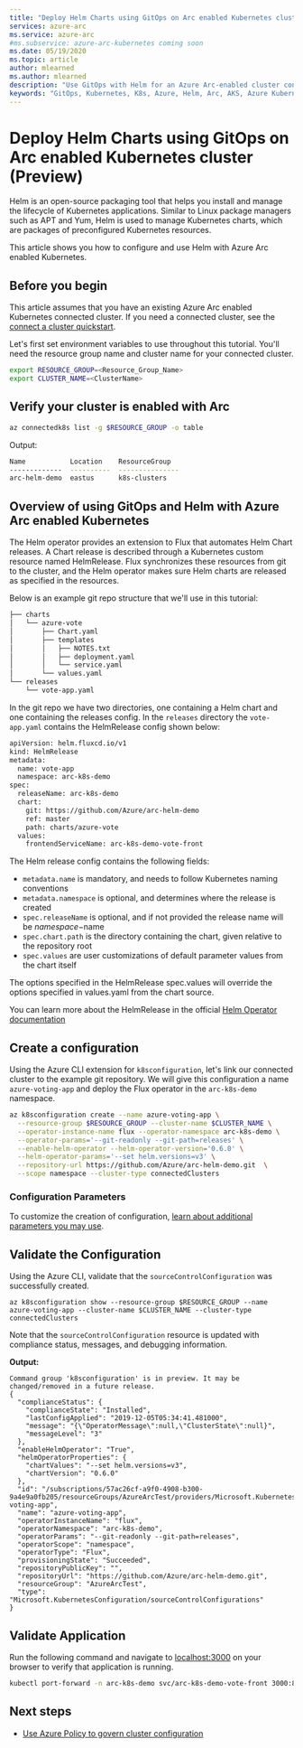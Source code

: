 ```yaml
---
title: "Deploy Helm Charts using GitOps on Arc enabled Kubernetes cluster(Preview)"
services: azure-arc
ms.service: azure-arc
#ms.subservice: azure-arc-kubernetes coming soon
ms.date: 05/19/2020
ms.topic: article
author: mlearned
ms.author: mlearned
description: "Use GitOps with Helm for an Azure Arc-enabled cluster configuration (Preview)"
keywords: "GitOps, Kubernetes, K8s, Azure, Helm, Arc, AKS, Azure Kubernetes Service, containers"
---
```


# Deploy Helm Charts using GitOps on Arc enabled Kubernetes cluster (Preview)

Helm is an open-source packaging tool that helps you install and manage the lifecycle of Kubernetes applications. Similar to Linux package managers such as APT and Yum, Helm is used to manage Kubernetes charts, which are packages of preconfigured Kubernetes resources.

This article shows you how to configure and use Helm with Azure Arc enabled Kubernetes.

## Before you begin

This article assumes that you have an existing Azure Arc enabled Kubernetes connected cluster. If you need a connected cluster, see the [connect a cluster quickstart](./connect-cluster.md).

Let's first set environment variables to use throughout this tutorial. You'll need the resource group name and cluster name for your connected cluster.

```bash
export RESOURCE_GROUP=<Resource_Group_Name>
export CLUSTER_NAME=<ClusterName>
```

## Verify your cluster is enabled with Arc

```bash
az connectedk8s list -g $RESOURCE_GROUP -o table
```

Output:
```bash
Name           Location    ResourceGroup
-------------  ----------  ---------------
arc-helm-demo  eastus      k8s-clusters
```

## Overview of using GitOps and Helm with Azure Arc enabled Kubernetes

 The Helm operator provides an extension to Flux that automates Helm Chart releases. A Chart release is described through a Kubernetes custom resource named HelmRelease. Flux synchronizes these resources from git to the cluster, and the Helm operator makes sure Helm charts are released as specified in the resources.

 Below is an example git repo structure that we'll use in this tutorial:

```bash
├── charts
│   └── azure-vote
│       ├── Chart.yaml
│       ├── templates
│       │   ├── NOTES.txt
│       │   ├── deployment.yaml
│       │   └── service.yaml
│       └── values.yaml
└── releases
    └── vote-app.yaml
```

In the git repo we have two directories, one containing a Helm chart and one containing the releases config. In the `releases` directory the `vote-app.yaml` contains the HelmRelease config shown below:

```bash
apiVersion: helm.fluxcd.io/v1
kind: HelmRelease
metadata:
  name: vote-app
  namespace: arc-k8s-demo
spec:
  releaseName: arc-k8s-demo
  chart:
    git: https://github.com/Azure/arc-helm-demo
    ref: master
    path: charts/azure-vote
  values:
    frontendServiceName: arc-k8s-demo-vote-front
```

The Helm release config contains the following fields:

- `metadata.name` is mandatory, and needs to follow Kubernetes naming conventions
- `metadata.namespace` is optional, and determines where the release is created
- `spec.releaseName` is optional, and if not provided the release name will be $namespace-$name
- `spec.chart.path` is the directory containing the chart, given relative to the repository root
- `spec.values` are user customizations of default parameter values from the chart itself

The options specified in the HelmRelease spec.values will override the options specified in values.yaml from the chart source.

You can learn more about the HelmRelease in the official [Helm Operator documentation](https://docs.fluxcd.io/projects/helm-operator/en/stable/)

## Create a configuration

Using the Azure CLI extension for `k8sconfiguration`, let's link our connected cluster to the example git repository. We will give this configuration a name `azure-voting-app` and deploy the Flux operator in the `arc-k8s-demo` namespace.

```bash
az k8sconfiguration create --name azure-voting-app \
  --resource-group $RESOURCE_GROUP --cluster-name $CLUSTER_NAME \
  --operator-instance-name flux --operator-namespace arc-k8s-demo \
  --operator-params='--git-readonly --git-path=releases' \
  --enable-helm-operator --helm-operator-version='0.6.0' \
  --helm-operator-params='--set helm.versions=v3' \
  --repository-url https://github.com/Azure/arc-helm-demo.git  \
  --scope namespace --cluster-type connectedClusters
```

### Configuration Parameters

To customize the creation of configuration, [learn about additional parameters you may use](./use-gitops-connected-cluster.md#additional-parameters).

## Validate the Configuration

Using the Azure CLI, validate that the `sourceControlConfiguration` was successfully created.

```console
az k8sconfiguration show --resource-group $RESOURCE_GROUP --name azure-voting-app --cluster-name $CLUSTER_NAME --cluster-type connectedClusters
```

Note that the `sourceControlConfiguration` resource is updated with compliance status, messages, and debugging information.

**Output:**

```console
Command group 'k8sconfiguration' is in preview. It may be changed/removed in a future release.
{
  "complianceStatus": {
    "complianceState": "Installed",
    "lastConfigApplied": "2019-12-05T05:34:41.481000",
    "message": "{\"OperatorMessage\":null,\"ClusterState\":null}",
    "messageLevel": "3"
  },
  "enableHelmOperator": "True",
  "helmOperatorProperties": {
    "chartValues": "--set helm.versions=v3",
    "chartVersion": "0.6.0"
  },
  "id": "/subscriptions/57ac26cf-a9f0-4908-b300-9a4e9a0fb205/resourceGroups/AzureArcTest/providers/Microsoft.Kubernetes/connectedClusters/AzureArcTest1/providers/Microsoft.KubernetesConfiguration/sourceControlConfigurations/azure-voting-app",
  "name": "azure-voting-app",
  "operatorInstanceName": "flux",
  "operatorNamespace": "arc-k8s-demo",
  "operatorParams": "--git-readonly --git-path=releases",
  "operatorScope": "namespace",
  "operatorType": "Flux",
  "provisioningState": "Succeeded",
  "repositoryPublicKey": "",
  "repositoryUrl": "https://github.com/Azure/arc-helm-demo.git",
  "resourceGroup": "AzureArcTest",
  "type": "Microsoft.KubernetesConfiguration/sourceControlConfigurations"
}
```

## Validate Application

Run the following command and navigate to [localhost:3000](http://localhost:3000) on your browser to verify that application is running.

```bash
kubectl port-forward -n arc-k8s-demo svc/arc-k8s-demo-vote-front 3000:80
```

## Next steps

- [Use Azure Policy to govern cluster configuration](./use-azure-policy.md)
